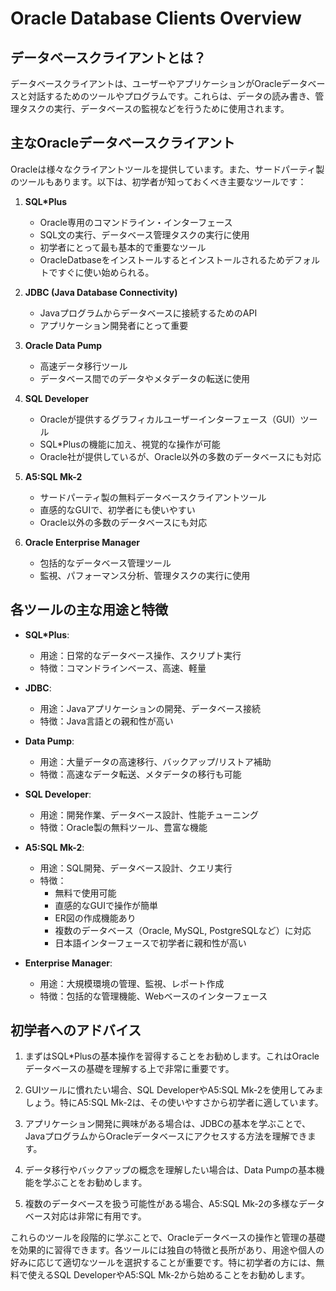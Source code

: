 # Oracle Database Clients Overview

## データベースクライアントとは？

データベースクライアントは、ユーザーやアプリケーションがOracleデータベースと対話するためのツールやプログラムです。これらは、データの読み書き、管理タスクの実行、データベースの監視などを行うために使用されます。

## 主なOracleデータベースクライアント

Oracleは様々なクライアントツールを提供しています。また、サードパーティ製のツールもあります。以下は、初学者が知っておくべき主要なツールです：

1. **SQL*Plus**
   - Oracle専用のコマンドライン・インターフェース
   - SQL文の実行、データベース管理タスクの実行に使用
   - 初学者にとって最も基本的で重要なツール
   - OracleDatbaseをインストールするとインストールされるためデフォルトですぐに使い始められる。


2. **JDBC (Java Database Connectivity)**
   - Javaプログラムからデータベースに接続するためのAPI
   - アプリケーション開発者にとって重要

3. **Oracle Data Pump**
   - 高速データ移行ツール
   - データベース間でのデータやメタデータの転送に使用

4. **SQL Developer**
   - Oracleが提供するグラフィカルユーザーインターフェース（GUI）ツール
   - SQL*Plusの機能に加え、視覚的な操作が可能
   - Oracle社が提供しているが、Oracle以外の多数のデータベースにも対応

5. **A5:SQL Mk-2**
   - サードパーティ製の無料データベースクライアントツール
   - 直感的なGUIで、初学者にも使いやすい
   - Oracle以外の多数のデータベースにも対応

6. **Oracle Enterprise Manager**
   - 包括的なデータベース管理ツール
   - 監視、パフォーマンス分析、管理タスクの実行に使用

## 各ツールの主な用途と特徴

- **SQL*Plus**: 
  - 用途：日常的なデータベース操作、スクリプト実行
  - 特徴：コマンドラインベース、高速、軽量

- **JDBC**: 
  - 用途：Javaアプリケーションの開発、データベース接続
  - 特徴：Java言語との親和性が高い

- **Data Pump**: 
  - 用途：大量データの高速移行、バックアップ/リストア補助
  - 特徴：高速なデータ転送、メタデータの移行も可能

- **SQL Developer**: 
  - 用途：開発作業、データベース設計、性能チューニング
  - 特徴：Oracle製の無料ツール、豊富な機能

- **A5:SQL Mk-2**:
  - 用途：SQL開発、データベース設計、クエリ実行
  - 特徴：
    - 無料で使用可能
    - 直感的なGUIで操作が簡単
    - ER図の作成機能あり
    - 複数のデータベース（Oracle, MySQL, PostgreSQLなど）に対応
    - 日本語インターフェースで初学者に親和性が高い

- **Enterprise Manager**: 
  - 用途：大規模環境の管理、監視、レポート作成
  - 特徴：包括的な管理機能、Webベースのインターフェース

## 初学者へのアドバイス

1. まずはSQL*Plusの基本操作を習得することをお勧めします。これはOracleデータベースの基礎を理解する上で非常に重要です。

2. GUIツールに慣れたい場合、SQL DeveloperやA5:SQL Mk-2を使用してみましょう。特にA5:SQL Mk-2は、その使いやすさから初学者に適しています。

3. アプリケーション開発に興味がある場合は、JDBCの基本を学ぶことで、JavaプログラムからOracleデータベースにアクセスする方法を理解できます。

4. データ移行やバックアップの概念を理解したい場合は、Data Pumpの基本機能を学ぶことをお勧めします。

5. 複数のデータベースを扱う可能性がある場合、A5:SQL Mk-2の多様なデータベース対応は非常に有用です。

これらのツールを段階的に学ぶことで、Oracleデータベースの操作と管理の基礎を効果的に習得できます。各ツールには独自の特徴と長所があり、用途や個人の好みに応じて適切なツールを選択することが重要です。特に初学者の方には、無料で使えるSQL DeveloperやA5:SQL Mk-2から始めることをお勧めします。
